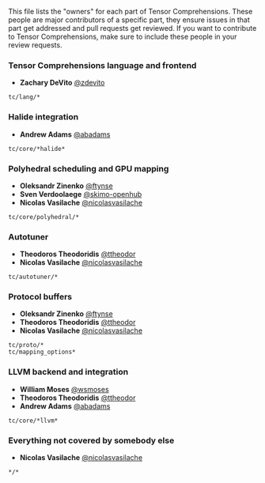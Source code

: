 This file lists the "owners" for each part of Tensor Comprehensions.
These people are major contributors of a specific part, they ensure issues in
that part get addressed and pull requests get reviewed. If you want to contribute
to Tensor Comprehensions, make sure to include these people in your review requests.

### Tensor Comprehensions language and frontend
* **Zachary DeVito** [@zdevito](https://github.com/zdevito)
```
tc/lang/*
```

### Halide integration
* **Andrew Adams** [@abadams](https://github.com/abadams)
```
tc/core/*halide*
```

### Polyhedral scheduling and GPU mapping
* **Oleksandr Zinenko** [@ftynse](https://github.com/ftynse)
* **Sven Verdoolaege** [@skimo-openhub](https://github.com/skimo-openhub)
* **Nicolas Vasilache** [@nicolasvasilache](https://github.com/nicolasvasilache)
```
tc/core/polyhedral/*
```

### Autotuner
* **Theodoros Theodoridis** [@ttheodor](https://github.com/ttheodor)
* **Nicolas Vasilache** [@nicolasvasilache](https://github.com/nicolasvasilache)
```
tc/autotuner/*
```

### Protocol buffers
* **Oleksandr Zinenko** [@ftynse](https://github.com/ftynse)
* **Theodoros Theodoridis** [@ttheodor](https://github.com/ttheodor)
* **Nicolas Vasilache** [@nicolasvasilache](https://github.com/nicolasvasilache)
```
tc/proto/*
tc/mapping_options*
```

### LLVM backend and integration
* **William Moses** [@wsmoses](https://github.com/wsmoses)
* **Theodoros Theodoridis** [@ttheodor](https://github.com/ttheodor)
* **Andrew Adams** [@abadams](https://github.com/abadams)
```
tc/core/*llvm*
```

### Everything not covered by somebody else
* **Nicolas Vasilache** [@nicolasvasilache](https://github.com/nicolasvasilache)
```
*/*
```
